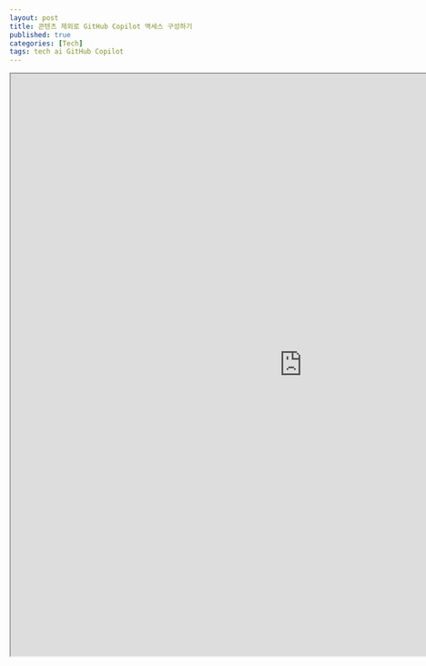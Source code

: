 ```yaml
---
layout: post
title: 콘텐츠 제외로 GitHub Copilot 액세스 구성하기
published: true
categories: [Tech]
tags: tech ai GitHub Copilot
---
```

<iframe width="1024" height="1024" src="https://docs.google.com/document/d/e/2PACX-1vRe3TnRu43woCInvb41slpyZl78KADgVbcsmo1_6BPGgtvF-imsdl7K5UvLlv-G5CfOPduUJYmlAeMI/pub?embedded=true"></iframe>  
    
